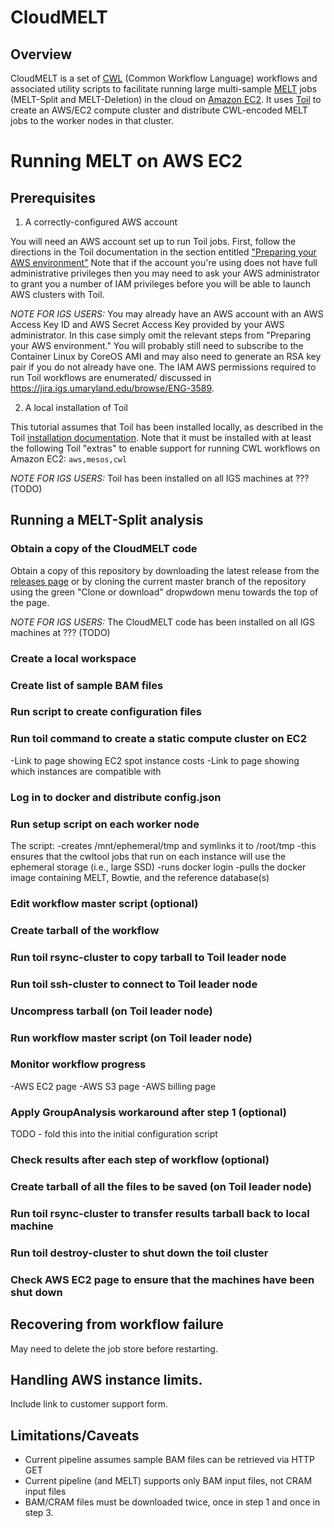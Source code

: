 
# CloudMELT

## Overview

CloudMELT is a set of [CWL][cwl] (Common Workflow Language) workflows and associated utility 
scripts to facilitate running large multi-sample [MELT][melt] jobs (MELT-Split and MELT-Deletion)
in the cloud on [Amazon EC2][ec2]. It uses [Toil][toil] to create an AWS/EC2 compute cluster and
distribute CWL-encoded MELT jobs to the worker nodes in that cluster.

[ec2]: https://aws.amazon.com/ec2/
[cwl]: https://www.commonwl.org/
[melt]: http://melt.igs.umaryland.edu
[toil]: http://toil.ucsc-cgl.org/

# Running MELT on AWS EC2

## Prerequisites

1. A correctly-configured AWS account
  
  You will need an AWS account set up to run Toil jobs. First, follow the directions in the
  Toil documentation in the section entitled ["Preparing your AWS environment"][toil_aws_prep]
  Note that if the account you're using does not have full administrative privileges then
  you may need to ask your AWS administrator to grant you a number of IAM privileges before 
  you will be able to launch AWS clusters with Toil.
  
  *NOTE FOR IGS USERS:* You may already have an AWS account with an AWS Access Key ID and AWS
  Secret Access Key provided by your AWS administrator. In this case simply omit the relevant
  steps from "Preparing your AWS environment." You will probably still need to subscribe to 
  the Container Linux by CoreOS AMI and may also need to generate an RSA key pair if you do
  not already have one. The IAM AWS permissions required to run Toil workflows are enumerated/
  discussed in https://jira.igs.umaryland.edu/browse/ENG-3589.
  
2. A local installation of Toil
  
  This tutorial assumes that Toil has been installed locally, as described in the Toil 
  [installation documentation][toil_install]. Note that it must be installed with at
  least the following Toil "extras" to enable support for running CWL workflows on Amazon 
  EC2: `aws,mesos,cwl`
  
*NOTE FOR IGS USERS:* Toil has been installed on all IGS machines at ??? (TODO)
  
[toil_aws_prep]: https://toil.readthedocs.io/en/latest/running/cloud/amazon.html
[toil_install]: https://toil.readthedocs.io/en/latest/gettingStarted/install.html
[toil_aws]: https://toil.readthedocs.io/en/latest/running/cloud/amazon.html#runningaws

## Running a MELT-Split analysis

### Obtain a copy of the CloudMELT code

Obtain a copy of this repository by downloading the latest release from the 
[releases page][rel_page] or by cloning the current master branch of the repository 
using the green "Clone or download" dropwdown menu towards the top of the page.

*NOTE FOR IGS USERS:* The CloudMELT code has been installed on all IGS machines at ??? (TODO)

[rel_page]: https://github.com/jonathancrabtree/CloudMELT/releases

### Create a local workspace



### Create list of sample BAM files

### Run script to create configuration files

### Run toil command to create a static compute cluster on EC2

-Link to page showing EC2 spot instance costs
-Link to page showing which instances are compatible with 

### Log in to docker and distribute config.json

### Run setup script on each worker node
 The script:
   -creates /mnt/ephemeral/tmp and symlinks it to /root/tmp
    -this ensures that the cwltool jobs that run on each instance will use the ephemeral storage (i.e., large SSD)
   -runs docker login
   -pulls the docker image containing MELT, Bowtie, and the reference database(s)

### Edit workflow master script (optional)

### Create tarball of the workflow

### Run toil rsync-cluster to copy tarball to Toil leader node

### Run toil ssh-cluster to connect to Toil leader node

### Uncompress tarball (on Toil leader node)

### Run workflow master script (on Toil leader node)

### Monitor workflow progress
 -AWS EC2 page
 -AWS S3 page
 -AWS billing page

### Apply GroupAnalysis workaround after step 1 (optional)
 TODO - fold this into the initial configuration script

### Check results after each step of workflow (optional)

### Create tarball of all the files to be saved (on Toil leader node)

### Run toil rsync-cluster to transfer results tarball back to local machine

### Run toil destroy-cluster to shut down the toil cluster

### Check AWS EC2 page to ensure that the machines have been shut down


## Recovering from workflow failure

May need to delete the job store before restarting.


## Handling AWS instance limits.

Include link to customer support form.


## Limitations/Caveats

* Current pipeline assumes sample BAM files can be retrieved via HTTP GET
* Current pipeline (and MELT) supports only BAM input files, not CRAM input files
* BAM/CRAM files must be downloaded twice, once in step 1 and once in step 3.

